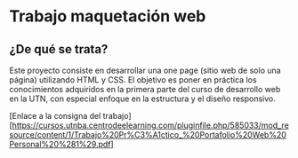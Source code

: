 # Trabajo maquetación web

## ¿De qué se trata?

Este proyecto consiste en desarrollar una one page (sitio web de solo una página) utilizando HTML y CSS. El objetivo es poner en práctica los conocimientos adquiridos en la primera parte del curso de desarrollo web en la UTN, con especial enfoque en la estructura y el diseño responsivo.

[Enlace a la consigna del trabajo][https://cursos.utnba.centrodeelearning.com/pluginfile.php/585033/mod_resource/content/1/Trabajo%20Pr%C3%A1ctico_%20Portafolio%20Web%20Personal%20%281%29.pdf]
